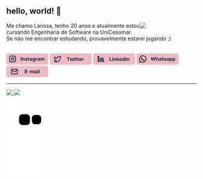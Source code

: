 <h2>hello, world! 🍥</h2>
<img align="right" width="150" src="https://i.picasion.com/pic92/dc5c5106475d9e2855d26de9d40a029e.gif"/> 
<div style="display: inline_block">
  
Me chamo Larissa, tenho 20 anos e atualmente estou cursando Engenharia de Software na UniCesumar. <br> Se não me encontrar estudando, provavelmente estarei jogando :)
<br>
  
  
</div>

<div style="display: inline_block"><br>
  <a href="https://www.instagram.com/larisncode/" target="_blank"><img src="https://github.com/larisn/larisn/blob/main/icones/Frame%206.png" target="_blank"></a>
  <a href="https://twitter.com/larisncode" target="_blank"><img src="https://github.com/larisn/larisn/blob/main/icones/Frame%207.png" target="_blank"></a>
  <a href="https://www.linkedin.com/in/larisn/" target="_blank"><img src="https://github.com/larisn/larisn/blob/main/icones/Frame%208.png" target="_blank"></a>
  <a href="https://contate.me/larisn" target="_blank"><img src="https://github.com/larisn/larisn/blob/main/icones/Frame%2010.png" target="_blank"></a>
  <a href="mailto:contatolarisn@gmail.com" target="_blank"><img src="https://github.com/larisn/larisn/blob/main/icones/Frame%209.png" target="_blank"></a>
</div>
<hr>
<div>
 <a href="https://github.com/larisn">
 <img width="52%" src="https://github-readme-stats-git-masterrstaa-rickstaa.vercel.app/api?username=larisn&show_icons=true&theme=dracula&include_all_commits=true&count_private=true"/>
 <img width="45%" src="https://github-readme-stats-sigma-five.vercel.app/api/top-langs/?username=larisn&layout=compact&langs_count=7&theme=dracula"/>
</div> 

  ![Snake animation](https://github.com/rafaballerini/rafaballerini/blob/output/github-contribution-grid-snake.svg)
